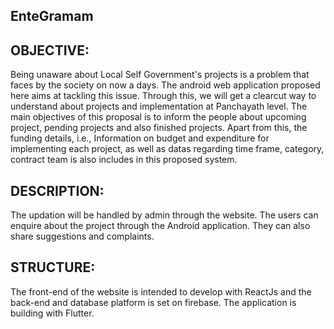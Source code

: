 ## EnteGramam



## OBJECTIVE: 
  Being unaware about Local Self Government's projects is a problem that faces by the society on now a days.
The android web application proposed here aims at tackling this issue. 
  Through this, we will get a clearcut way to understand about projects and implementation at Panchayath level. 
  The main objectives of this proposal is to inform the people about upcoming project, pending projects and also finished projects.
  Apart from this, the funding details, i.e., Information on budget and expenditure for implementing each project, as well as datas regarding time frame, category, contract team is also includes in this proposed system. 

## DESCRIPTION:
  The updation will be handled by admin through the website.
  The users can enquire about the project through the Android application. 
  They can also share suggestions and complaints.

## STRUCTURE:
  The front-end of the website is intended to develop with ReactJs and the back-end and database platform is set on firebase. 
  The application is building with Flutter.


